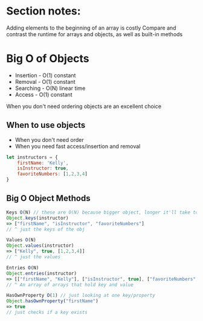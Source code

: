 # Section notes:
Adding elements to the beginning of an array is costly
Compare and contrast the runtime for arrays and objects, as well as built-in methods

# Big O of Objects 

- Insertion - O(1) constant
- Removal - O(1) constant
- Searching - O(N)  linear time 
- Access - O(1) constant 

When you don't need ordering objects are an excellent choice 

## When to use objects

- When you  don't need order
- When you need fast access/insertion and removal



``` js
let instructors = {
    firstName: 'Kelly',
    isInstructor: true,
    favoriteNumbers: [1,2,3,4]
}
```

## Big O Object Methods

```js
Keys O(N) // these are O(N) because bigger object, longer it'll take to search
Object.keys(instructor)
=> ["firstName", "isInstructor", "favoriteNumbers"]
// ^ just the keys of the obj

Values O(N)
Object.values(instructor) 
=> ["Kelly", true, [1,2,3,4]]
// ^ just the values 

Entries O(N)
Object.entries(instructor)
=> [["firstName", "Kelly"], ["isInstructor", true], ["favoriteNumbers", [1,2,3,4]]]
// ^ An array of arrays that hold key and value

HasOwnProperty O(1) // just looking at one key/property
Object.hasOwnProperty("firstName") 
=> true
// just checks if a key exists 

```




